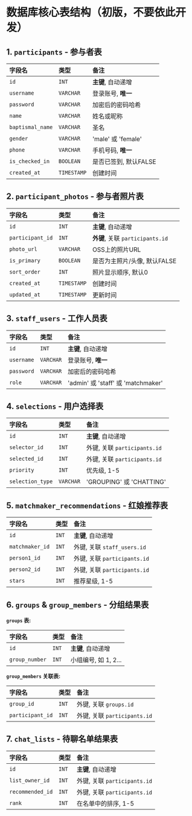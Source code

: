 # 数据库核心表结构（初版，不要依此开发）

## 1. `participants` - 参与者表

| 字段名 | 类型 | 备注 |
| :--- | :--- | :--- |
| `id` | `INT` | **主键**, 自动递增 |
| `username` | `VARCHAR` | 登录账号, **唯一** |
| `password` | `VARCHAR` | 加密后的密码哈希 |
| `name` | `VARCHAR` | 姓名或昵称 |
| `baptismal_name` | `VARCHAR` | 圣名 |
| `gender` | `VARCHAR` | 'male' 或 'female' |
| `phone` | `VARCHAR` | 手机号码, **唯一** |
| `is_checked_in`| `BOOLEAN` | 是否已签到, 默认FALSE |
| `created_at` | `TIMESTAMP` | 创建时间 |

## 2. `participant_photos` - 参与者照片表

| 字段名 | 类型 | 备注 |
| :--- | :--- | :--- |
| `id` | `INT` | **主键**, 自动递增 |
| `participant_id` | `INT` | **外键**, 关联 `participants.id` |
| `photo_url` | `VARCHAR` | OSS上的照片URL |
| `is_primary` | `BOOLEAN` | 是否为主照片/头像, 默认FALSE |
| `sort_order` | `INT` | 照片显示顺序, 默认0 |
| `created_at` | `TIMESTAMP` | 创建时间 |
| `updated_at` | `TIMESTAMP` | 更新时间 |

## 3. `staff_users` - 工作人员表

| 字段名 | 类型 | 备注 |
| :--- | :--- | :--- |
| `id` | `INT` | **主键**, 自动递增 |
| `username` | `VARCHAR` | 登录账号, **唯一** |
| `password` | `VARCHAR` | 加密后的密码哈希 |
| `role` | `VARCHAR` | 'admin' 或 'staff' 或 'matchmaker' |

## 4. `selections` - 用户选择表

| 字段名 | 类型 | 备注 |
| :--- | :--- | :--- |
| `id` | `INT` | **主键**, 自动递增 |
| `selector_id` | `INT` | 外键, 关联 `participants.id` |
| `selected_id` | `INT` | 外键, 关联 `participants.id` |
| `priority` | `INT` | 优先级, 1-5 |
| `selection_type` | `VARCHAR` | 'GROUPING' 或 'CHATTING' |

## 5. `matchmaker_recommendations` - 红娘推荐表

| 字段名 | 类型 | 备注 |
| :--- | :--- | :--- |
| `id` | `INT` | **主键**, 自动递增 |
| `matchmaker_id`| `INT` | 外键, 关联 `staff_users.id` |
| `person1_id` | `INT` | 外键, 关联 `participants.id` |
| `person2_id` | `INT` | 外键, 关联 `participants.id` |
| `stars` | `INT` | 推荐星级, 1-5 |

## 6. `groups` & `group_members` - 分组结果表

**`groups` 表:**

| 字段名 | 类型 | 备注 |
| :--- | :--- | :--- |
| `id` | `INT` | **主键**, 自动递增 |
| `group_number` | `INT` | 小组编号, 如 1, 2... |

**`group_members` 关联表:**

| 字段名 | 类型 | 备注 |
| :--- | :--- | :--- |
| `group_id` | `INT` | 外键, 关联 `groups.id` |
| `participant_id` | `INT` | 外键, 关联 `participants.id` |

## 7. `chat_lists` - 待聊名单结果表

| 字段名 | 类型 | 备注 |
| :--- | :--- | :--- |
| `id` | `INT` | **主键**, 自动递增 |
| `list_owner_id` | `INT` | 外键, 关联 `participants.id` |
| `recommended_id`| `INT` | 外键, 关联 `participants.id` |
| `rank` | `INT` | 在名单中的排序, 1-5 |